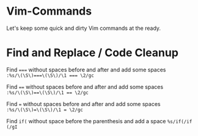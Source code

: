 Vim-Commands
============

Let's keep some quick and dirty Vim commands at the ready.

# Find and Replace / Code Cleanup

Find `===` without spaces before and after and add some spaces  
`:%s/\(\S\)===\(\S\)/\1 === \2/gc`

Find `==` without spaces before and after and add some spaces  
`:%s/\(\S\)==\(\S\)/\1 == \2/gc`

Find `=` without spaces before and after and add some spaces  
`:%s/\(\S\)=\(\S\)/\1 = \2/gc`

Find `if(` without space before the parenthesis and add a space
`%s/if(/if (/gI`
